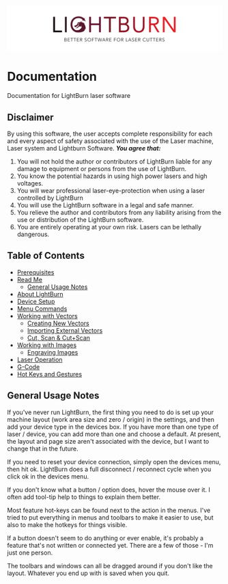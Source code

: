 ![LightBurn Banner](/img/LightBurn_SlimBanner.jpg)
# Documentation
Documentation for LightBurn laser software

## Disclaimer
By using this software, the user accepts complete responsibility for each and every
aspect of safety associated with the use of the Laser machine, Laser system and
Lightburn Software.
***You agree that:***
1. You will not hold the author or contributors of LightBurn liable for any damage to
equipment or persons from the use of LightBurn.
2. You know the potential hazards in using high power lasers and high voltages.
3. You will wear professional laser-eye-protection when using a laser controlled by
LightBurn
4. You will use the LightBurn software in a legal and safe manner.
5. You relieve the author and contributors from any liability arising from the use or
distribution of the LightBurn software.
6. You are entirely operating at your own risk. Lasers can be lethally dangerous.


## Table of Contents
* [Prerequisites](PreReq.md)
* [Read Me](README.md)
  * [General Usage Notes](#generalUsage)
* [About LightBurn](AboutLightBurn.md)
* [Device Setup](DeviceWizard.md)
* [Menu Commands](MenuCommands.md)
* [Working with Vectors](WorkingWithVectors.md)
  * [Creating New Vectors](CreatingNewVectors.md)
  * [Importing External Vectors](ImportingExternalVectors.md)
  * [Cut, Scan & Cut+Scan](Operations.md)
* [Working with Images](WorkingWithImages.md)
  * [Engraving Images](EngravingImages.md)
* [Laser Operation](LaserOperation.md)
* [G-Code](G-Code.md)
* [Hot Keys and Gestures](HotKeys.md)
<a name="generalUsage"></a>
## General Usage Notes
If you've never run LightBurn, the first thing you need to do is set up your machine layout (work area size and zero / origin) in the settings, and then add your device type in the devices box.  If you have more than one type of laser / device, you can add more than one and choose a default.  At present, the layout and page size aren't associated with the device, but I want to change that in the future.

If you need to reset your device connection, simply open the devices menu, then hit ok.  LightBurn does a full disconnect / reconnect cycle when you click ok in the devices menu.

If you don't know what a button / option does, hover the mouse over it.  I often add tool-tip help to things to explain them better.

Most feature hot-keys can be found next to the action in the menus.  I've tried to put everything in menus and toolbars to make it easier to use, but also to make the hotkeys for things visible.

If a button doesn't seem to do anything or ever enable, it's probably a feature that's not written or connected yet.  There are a few of those - I'm just one person.

The toolbars and windows can all be dragged around if you don't like the layout.  Whatever you end up with is saved when you quit.


